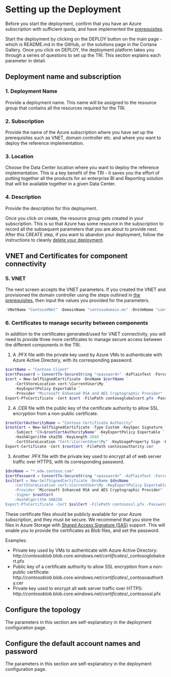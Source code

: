 # Setting up the Deployment

Before you start the deployment, confirm that you have an Azure subscription with sufficient quota, and have implemented the [prerequisites](./1-Prerequisite%20Steps%20Before%20Deployment.md).

Start the deployment by clicking on the DEPLOY button on the main page - which is README.md in the GitHub, or the solutions page in the Cortana Gallery. Once you click on DEPLOY, the deployment platform takes you through a series of questions to set up the TRI. This section explains each parameter in detail. 

## Deployment name and subscription
### 1. Deployment Name
Provide a deployment name. This name will be assigned to the resource group that contains all the resources required for the TRI.

### 2. Subscription
Provide the name of the Azure subscription where you have set up the prerequisites such as VNET, domain controller etc. and where you want to deploy the reference implementation.

### 3. Location
Choose the Data Center location where you want to deploy the reference implementation. This is a key benefit of the TRI - it saves you the effort of putting together all the products for an enterprise BI and Reporting solution that will be available together in a given Data Center.

### 4. Description
Provide the description for this deployment.

Once you click on create, the resource group gets created in your subscription. This is so that Azure has some resource in the subscription to record all the subsequent parameters that you are about to provide next. After this CREATE step, if you want to abandon your deployment, follow the instructions to cleanly [delete your deployment](./18-Deleting%20a%20deployment.md).

## VNET and Certificates for component connectivity

### 5. VNET
The next screen accepts the VNET parameters. If you created the VNET and provisioned the domain controller using the steps outlined in [the prerequisites](./1-Prerequisite%20Steps%20Before%20Deployment.md), then input the values you provided for the parameters.
```PowerShell
-VNetName "ContosoVNet" -DomainName "contosodomain.ms" -DnsVmName "contosodns"
``` 

### 6. Certificates to manage security between components
In addition to the certificates generated/used for VNET connectivity, you will need to provide three more certificates to manage secure access between the different components in the TRI.
1. A .PFX file with the private key used by Azure VMs to authenticate with Azure Active Directory, with its corresponding password.
 ```PowerShell
 $certName = "Contoso Client"
 $certPassword = ConvertTo-SecureString "<password>" -AsPlainText -Force 
 $cert = New-SelfSignedCertificate -DnsName $certName `
     -CertStoreLocation cert:\CurrentUser\My `
     -KeyExportPolicy Exportable `
     -Provider "Microsoft Enhanced RSA and AES Cryptographic Provider"
 Export-PfxCertificate -Cert $cert -FilePath contosoglobalcert.pfx -Password $certPassword -Force | Write-Verbose
 ```
2. A .CER file with the public key of the certificate authority to allow SSL encryption from a non-public certificate.
 ```PowerShell
 $rootCertAuthorityName = "Contoso Certificate Authority"
 $rootCert = New-SelfSignedCertificate -Type Custom -KeySpec Signature `
     -Subject "CN=$rootCertAuthorityName" -KeyExportPolicy Exportable `
     -HashAlgorithm sha256 -KeyLength 2048 `
     -CertStoreLocation "Cert:\CurrentUser\My" -KeyUsageProperty Sign -KeyUsage CertSign
 Export-Certificate -Cert $rootCert -FilePath contosoauthority.cer
 ```
3. Another .PFX file with the private key used to encrypt all of web server traffic over HTTPS, with its corresponding password.
 ```Powershell
 $dnsName = "*.edw.contoso.com"
 $certPassword = ConvertTo-SecureString "<password>” -AsPlainText -Force
 $sslCert = New-SelfSignedCertificate -DnsName $dnsName `
     -CertStoreLocation cert:\CurrentUser\My -KeyExportPolicy Exportable `
     -Provider "Microsoft Enhanced RSA and AES Cryptographic Provider" `
     -Signer $rootCert
     -HashAlgorithm SHA256
 Export-PfxCertificate -Cert $sslCert -FilePath contosossl.pfx -Password $certPassword -Force | Write-Verbose
 ```
 
These certificate files should be publicly available for your Azure subscription, and they must be secure. We recommend that you store the files in Azure Storage with [Shared Access Signature (SAS)](https://docs.microsoft.com/en-us/azure/storage/blobs/storage-dotnet-shared-access-signature-part-2) support. This will enable you to provide the certificates as Blob files, and set the password.

Examples:
- Private key used by VMs to authenticate with Azure Active Directory: http://_contosoblob_.blob.core.windows.net/_certificates_/_contosoglobalcert.pfx
- Public key of a certificate authority to allow SSL encryption from a non-public certificate: http://_contosoblob_.blob.core.windows.net/_certificates_/_contosoauthority.cer
- Private key used to encrypt all web server traffic over HTTPS:
http://_contosoblob_.blob.core.windows.net/_certificates_/_contosossl.pfx

## Configure the topology
The parameters in this section are self-explanatory in the deployment configuration page.

## Configure the default account names and password
The parameters in this section are self-explanatory in the deployment configuration page.
